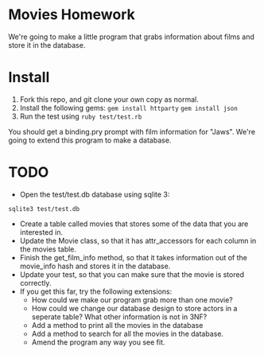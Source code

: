 # Movies Homework

We're going to make a little program that grabs information about films and store it in the database.

# Install

1. Fork this repo, and git clone your own copy as normal.
2. Install the following gems:
```gem install httparty```
```gem install json```
3. Run the test using 
```ruby test/test.rb```

You should get a binding.pry prompt with film information for "Jaws". We're going to extend this program to make a database.

# TODO

* Open the test/test.db database using sqlite 3:

```sqlite3 test/test.db```

* Create a table called movies that stores some of the data that you are interested in.
* Update the Movie class, so that it has attr_accessors for each column in the movies table.
* Finish the get_film_info method, so that it takes information out of the movie_info hash and stores it in the database.
* Update your test, so that you can make sure that the movie is stored correctly.
* If you get this far, try the following extensions:
  * How could we make our program grab more than one movie?
  * How could we change our database design to store actors in a seperate table? What other information is not in 3NF?
  * Add a method to print all the movies in the database
  * Add a method to search for all the movies in the database.
  * Amend the program any way you see fit.